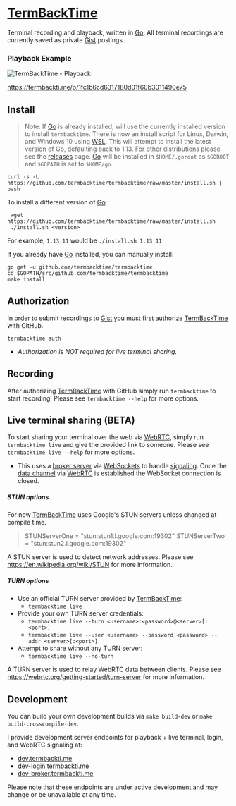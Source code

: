 # [TermBackTime]
Terminal recording and playback, written in [Go]. All terminal recordings are currently saved as private [Gist] postings.

### Playback Example
![TermBackTime - Playback](https://i.imgur.com/RtLL8e2.gif)

https://termbackti.me/p/1fc1b6cd6317180d01f60b3011490e75

## Install
> Note: If [Go] is already installed, will use the currently installed version to install `termbacktime`.
There is now an install script for Linux, Darwin, and Windows 10 using [WSL]. This will attempt to install the latest version of Go, defaulting back to 1.13. For other distributions please see the [releases] page. [Go] will be installed in `$HOME/.goroot` as `$GOROOT` and `$GOPATH` is set to `$HOME/go`.

```shell
curl -s -L https://github.com/termbacktime/termbacktime/raw/master/install.sh | bash
```

To install a different version of [Go]:
```shell
 wget https://github.com/termbacktime/termbacktime/raw/master/install.sh
 ./install.sh <version>
```

For example, `1.13.11` would be `./install.sh 1.13.11`

If you already have [Go] installed, you can manually install:
```shell
go get -u github.com/termbacktime/termbacktime
cd $GOPATH/src/github.com/termbacktime/termbacktime
make install
```

## Authorization
In order to submit recordings to [Gist] you must first authorize [TermBackTime] with GitHub.
```shell
termbacktime auth
```
* _Authorization is NOT required for live terminal sharing._

## Recording
After authorizing [TermBackTime] with GitHub simply run `termbacktime` to start recording!
Please see `termbacktime --help` for more options.

## Live terminal sharing (BETA)
To start sharing your terminal over the web via [WebRTC], simply run `termbacktime live` and give the provided link to someone. Please see `termbacktime live --help` for more options.
- This uses a [broker server] via [WebSockets] to handle [signaling]. Once the [data channel] via [WebRTC] is established the WebSocket connection is closed.

##### STUN options
For now [TermBackTime] uses Google's STUN servers unless changed at compile time.
>STUNServerOne = "stun:stun1.l.google.com:19302"
>STUNServerTwo = "stun:stun2.l.google.com:19302"

A STUN server is used to detect network addresses. Please see https://en.wikipedia.org/wiki/STUN for more information.

##### TURN options
* Use an official TURN server provided by [TermBackTime]:
  * `termbacktime live`
* Provide your own TURN server credentials:
  * `termbacktime live --turn <username>:<password>@<server>[:<port>]`
  * `termbacktime live --user <username> --password <password> --addr <server>[:<port>]`
* Attempt to share without any TURN server:
  * `termbacktime live --no-turn`

A TURN server is used to relay WebRTC data between clients. Please see https://webrtc.org/getting-started/turn-server for more information.

## Development
You can build your own development builds via `make build-dev` or `make build-crosscompile-dev`.

I provide development server endpoints for playback + live terminal, login, and WebRTC signaling at:
- [dev.termbackti.me](https://dev.termbackti.me/)
- [dev-login.termbackti.me](https://dev-login.termbackti.me/)
- [dev-broker.termbackti.me](https://dev-broker.termbackti.me/)

Please note that these endpoints are under active development and may change or be unavailable at any time.


[TermBackTime]: https://termbackti.me/
[Go]: https://golang.com/
[WSL]: https://docs.microsoft.com/en-us/windows/wsl/install-win10
[releases]: https://github.com/termbacktime/termbacktime/releases
[Gist]: https://gist.github.com/
[WebRTC]: https://webrtc.org/
[WebSockets]: https://developer.mozilla.org/en-US/docs/Web/API/WebSockets_API
[signaling]: https://developer.mozilla.org/en-US/docs/Web/API/WebRTC_API/Signaling_and_video_calling
[data channel]: https://webrtc.org/getting-started/data-channels
[broker server]: https://broker.termbackti.me/
